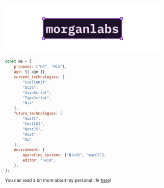 [![GitHub Profile README banner that reads "morganlabs"](./.github/assets/banner.png)](https://morganlabs.dev)

```js
const me = {
    pronouns: ["He", "Him"],
    age: {{ age }},
    current_technologies: [
        "SvelteKit",
        "SCSS",
        "JavaScript",
        "TypeScript",
        "Nix"
    ],
    future_technologies: [
        "Swift",
        "SwiftUI",
        "NextJS",
        "Rust",
        "Go"
    ],
    environment: {
        operating_systems: ["NixOS", "macOS"],
        editor: "nvim",
    },
};
```

You can read a bit more about my personal life [here](./ABOUT_ME.md)!
